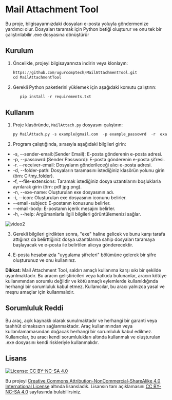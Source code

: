 # Mail Attachment Tool


Bu proje, bilgisayarınızdaki dosyaları e-posta yoluyla göndermenize yardımcı olur. Dosyaları taramak için Python betiği oluşturur ve onu tek bir çalıştırılabilir .exe dosyasına dönüştürür



## Kurulum

1. Öncelikle, projeyi bilgisayarınıza indirin veya klonlayın:


   ```python
   https://github.com/ugurcomptech/MailAttachmentTool.git
   cd MailAttachmentTool
    ```

2. Gerekli Python paketlerini yüklemek için aşağıdaki komutu çalıştırın:

   ```python
      pip install -r requirements.txt
    ```


## Kullanım

1. Proje klasöründe, `MailAttach.py` dosyasını çalıştırın:

   ```python
   py MailAttach.py -s example@gmail.com  -p example_passowrd  -r  example@gmail.com -d C:/Users -f png -n example -i example.ico
    ```


2. Program çalıştığında, sırasıyla aşağıdaki bilgileri girin:

- -s, --sender-email:(Sender Email): E-posta gönderenin e-posta adresi.
- -p, --passowrd:(Sender Password): E-posta gönderenin e-posta şifresi.
- -r. --receiver-email: Dosyaların gönderileceği alıcı e-posta adresi.
- -d, --folder-path: Dosyaların taramasını istediğiniz klasörün yolunu girin (örn: C:\my_folder).
- -f, --file-extensions: Taramak istediğiniz dosya uzantılarını boşluklarla ayrılarak girin (örn: pdf jpg png).
- -n, --exe-name: Oluşturulan exe dosyasının adı.
- -i, --icon: Oluşturulan exe dosyasının iconunu belirler.
- --email-subject: E-postanın konusunu belirler.
- --email-body: E-postanın içerik mesajını belirler.
- -h, --help: Argümanlarla ilgili bilgileri görüntülemenizi sağlar.


![video2](https://github.com/ugurcomptech/MailAttachmentTool/assets/133202238/63d74731-f8ec-48b4-a856-a4c1c97db038)

3. Gerekli bilgileri girdikten sonra, "exe" haline gelicek ve bunu karşı tarafa attığınız da belirttiğiniz dosya uzantılarına sahip dosyaları taramaya başlayacak ve e-posta ile belirtilen alıcıya gönderecektir.

4. E-posta hesabınızda "uygulama şifreleri" bölümüne gelerek bir şifre oluşturunuz ve onu kullanınız.


**Dikkat:** Mail Attachment Tool, saldırı amaçlı kullanıma karşı sıkı bir şekilde uyarılmaktadır. Bu aracın geliştiricileri veya katkıda bulunanlar, aracın kötüye kullanımından sorumlu değildir ve kötü amaçlı eylemlerde kullanıldığında herhangi bir sorumluluk kabul etmez. Kullanıcılar, bu aracı yalnızca yasal ve meşru amaçlar için kullanmalıdır.

## Sorumluluk Reddi
Bu araç, açık kaynaklı olarak sunulmaktadır ve herhangi bir garanti veya taahhüt olmaksızın sağlanmaktadır. Araç kullanımından veya kullanılamamasından doğacak herhangi bir sorumluluk kabul edilmez. Kullanıcılar, bu aracı kendi sorumlulukları altında kullanmalı ve oluşturulan .exe dosyasını kendi riskleriyle kullanmalıdır.

## Lisans

[![License: CC BY-NC-SA 4.0](https://licensebuttons.net/l/by-nc-sa/4.0/88x31.png)](https://creativecommons.org/licenses/by-nc-sa/4.0/legalcode)

Bu projeyi [Creative Commons Attribution-NonCommercial-ShareAlike 4.0 International License](https://creativecommons.org/licenses/by-nc-sa/4.0/legalcode) altında lisansladık. Lisansın tam açıklamasını [CC BY-NC-SA 4.0](https://creativecommons.org/licenses/by-nc-sa/4.0/legalcode) sayfasında bulabilirsiniz.


